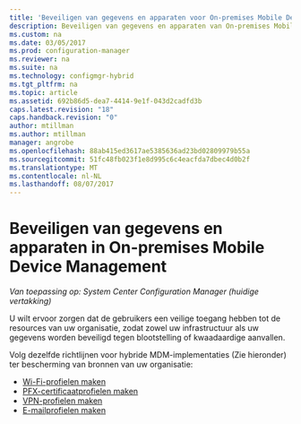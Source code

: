 ```yaml
---
title: 'Beveiligen van gegevens en apparaten voor On-premises Mobile Device Management '
description: Beveiligen van gegevens en apparaten van On-premises Mobile Device Management in Configuration Manager.
ms.custom: na
ms.date: 03/05/2017
ms.prod: configuration-manager
ms.reviewer: na
ms.suite: na
ms.technology: configmgr-hybrid
ms.tgt_pltfrm: na
ms.topic: article
ms.assetid: 692b86d5-dea7-4414-9e1f-043d2cadfd3b
caps.latest.revision: "18"
caps.handback.revision: "0"
author: mtillman
ms.author: mtillman
manager: angrobe
ms.openlocfilehash: 88ab415ed3617ae5385636ad23bd02809979b55a
ms.sourcegitcommit: 51fc48fb023f1e8d995c6c4eacfda7dbec4d0b2f
ms.translationtype: MT
ms.contentlocale: nl-NL
ms.lasthandoff: 08/07/2017
---
```

# <a name="protect-data-and-devices-in-on-premises-mobile-device-management"></a>Beveiligen van gegevens en apparaten in On-premises Mobile Device Management

*Van toepassing op: System Center Configuration Manager (huidige vertakking)*

U wilt ervoor zorgen dat de gebruikers een veilige toegang hebben tot de resources van uw organisatie, zodat zowel uw infrastructuur als uw gegevens worden beveiligd tegen blootstelling of kwaadaardige aanvallen.

Volg dezelfde richtlijnen voor hybride MDM-implementaties (Zie hieronder) ter bescherming van bronnen van uw organisatie:

- [Wi-Fi-profielen maken](create-wifi-profiles.md)
- [PFX-certificaatprofielen maken](create-pfx-certificate-profiles.md)
- [VPN-profielen maken](create-vpn-profiles.md)
- [E-mailprofielen maken](create-exchange-activesync-profiles.md)
